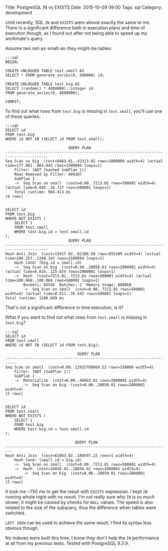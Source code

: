 Title: PostgreSQL IN vs EXISTS
Date: 2015-10-09 09:00
Tags: sql
Category: development

Until recently, SQL `IN` and `EXISTS` were almost exactly the same to me. There is a significant difference both in execution plans and time of execution though, as I found out after not being able to speed up my workmate's query.

Assume two not-as-small-as-they-might-be tables:

    :::sql
    BEGIN;

    CREATE UNLOGGED TABLE test.small AS
    SELECT * FROM generate_series(0, 500000) id;

    CREATE UNLOGGED TABLE test.big AS
    SELECT (random() * 4000000)::integer id
    FROM generate_series(0, 4000000);

    COMMIT;

To find out what rows from `test.big` is missing in `test.small`, you'll use one of these queries:

    :::sql
    SELECT id
    FROM test.big
    WHERE id NOT IN (SELECT id FROM test.small);

                                QUERY PLAN
    -----------------------------------------------------------------------------------------
    Seq Scan on big  (cost=8463.01..42313.02 rows=1000000 width=4) (actual time=177.061..864.043 rows=1500894 loops=1)
        Filter: (NOT (hashed SubPlan 1))
        Rows Removed by Filter: 499107
        SubPlan 1
        ->  Seq Scan on small  (cost=0.00..7213.01 rows=500001 width=4) (actual time=0.045..34.727 rows=500001 loops=1)
        Total runtime: 904.413 ms
    (6 rows)


    SELECT id
    FROM test.big
    WHERE NOT EXISTS (
        SELECT 1
        FROM test.small
        WHERE test.big.id = test.small.id
    );
                                QUERY PLAN
    -----------------------------------------------------------------------------------------
    Hash Anti Join  (cost=15417.02..82100.58 rows=955189 width=4) (actual time=100.257..1240.343 rows=1500894 loops=1)
        Hash Cond: (big.id = small.id)
        ->  Seq Scan on big  (cost=0.00..28850.01 rows=2000001 width=4) (actual time=0.016..125.024 rows=2000001 loops=1)
        ->  Hash  (cost=7213.01..7213.01 rows=500001 width=4) (actual time=100.068..100.068 rows=500001 loops=1)
            Buckets: 65536  Batches: 2  Memory Usage: 8800kB
            ->  Seq Scan on small  (cost=0.00..7213.01 rows=500001 width=4) (actual time=0.011..35.543 rows=500001 loops=1)
    Total runtime: 1280.609 ms

That's not a significant difference in time execution, is it?

What if you want to find out what rows from `test.small` is missing in `test.big`?

    :::sql
    SELECT id
    FROM test.small
    WHERE id NOT IN (SELECT id FROM test.big);

                                    QUERY PLAN
    ---------------------------------------------------------------------------
    Seq Scan on small  (cost=0.00..12915788669.52 rows=250000 width=4)
        Filter: (NOT (SubPlan 1))
        SubPlan 1
        ->  Materialize  (cost=0.00..46663.01 rows=2000001 width=4)
            ->  Seq Scan on big  (cost=0.00..28850.01 rows=2000001 width=4)
    (5 rows)


    SELECT id
    FROM test.small
    WHERE NOT EXISTS (
        SELECT 1
        FROM test.big
        WHERE test.big.id = test.small.id
    );

                                   QUERY PLAN
    -------------------------------------------------------------------------
    Hash Anti Join  (cost=61663.02..180597.23 rows=1 width=4)
        Hash Cond: (small.id = big.id)
        ->  Seq Scan on small  (cost=0.00..7213.01 rows=500001 width=4)
        ->  Hash  (cost=28850.01..28850.01 rows=2000001 width=4)
            ->  Seq Scan on big  (cost=0.00..28850.01 rows=2000001 width=4)
    (5 rows)

It took me ~750 ms to get the result with `EXISTS` expression. I kept `IN` running whole night with no result. I'm not really sure why `IN` is so much slower, it might be caused by checks for `NULL` values. The speed is also related to the size of the subquery, thus the difference when tables were switched.

`LEFT JOIN` can be used to achieve the same result, I find its syntax less obvious though.

No indexes were built this time, I know they don't help the `IN` performance at all from my previous tests. Tested with PostgreSQL 9.3.9.